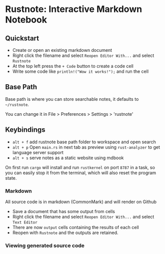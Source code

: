 # Rustnote: Interactive Markdown Notebook 
## Quickstart
- Create or open an existing markdown document
- Right click the filename and select `Reopen Editor With...` and select `Rustnote`
- At the top left press the `+ Code` button to create a code cell
- Write some code like `println!("Wow it works!");` and run the cell

## Base Path
Base path is where you can store searchable notes, it defaults to `~/rustnote`.

You can change it in File > Preferences > Settings > 'rustnote'

## Keybindings
- `alt + f` add rustnote base path folder to workspace and open search
- `alt + p` Open `main.rs` in next tab as preview using `rust-analyzer` to get language server support
- `alt + s` serve notes as a static website using mdbook

On first run `cargo` will install and run `rustkernel` on port `8787` in a task, so you can easily stop it from the terminal, which will also reset the program state.

### Markdown
All source code is in markdown (CommonMark) and will render on Github
- Save a document that has some output from cells
- Right click the filename and select `Reopen Editor With...` and select `Text Editor`
- There are now `output` cells containing the results of each cell
- Reopen with `Rustnote` and the outputs are retained.

### Viewing generated source code
